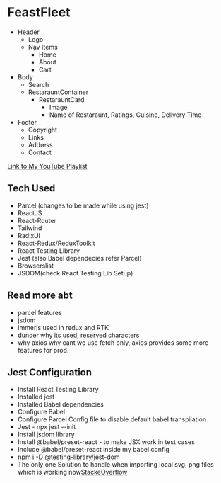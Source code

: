 # FeastFleet

 - Header
   - Logo
   - Nav Items
       - Home
       - About
       - Cart
 - Body
   - Search
   - RestarauntContainer
       - RestarauntCard
           - Image
           - Name of Restaraunt, Ratings, Cuisine, Delivery Time
 - Footer
   - Copyright
   - Links
   - Address
   - Contact

[Link to My YouTube Playlist](https://www.youtube.com/playlist?list=PLv0NDwUJQ2wSAUtqnJFDrLjq4kuqh2bRg)


   
## Tech Used
- Parcel (changes to be made while using jest)
- ReactJS
- React-Router
- Tailwind
- RadixUI
- React-Redux/ReduxToolkit
- React Testing Library
- Jest (also Babel dependecies refer Parcel)
- Browserslist
- JSDOM(check React Testing Lib Setup)


## Read more abt
- parcel features
- jsdom
- immerjs used in redux and RTK
- dunder why its used, reserved characters
- why axios why cant we use fetch only, axios provides some more features for prod.



## Jest Configuration
- Install React Testing Library
- Installed jest
- Installed Babel dependencies
- Configure Babel
- Configure Parcel Config file to disable default babel transpilation
- Jest - npx jest --init
- Install jsdom library
- Install @babel/preset-react - to make JSX work in test cases
- Include @babel/preset-react inside my babel config
- npm i -D @testing-library/jest-dom
- The only one Solution to handle when importing local svg, png files which is working now[StackeOverflow]("https://stackoverflow.com/a/54513338")